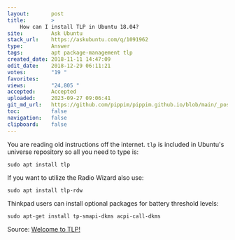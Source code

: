 ```yaml
---
layout:       post
title:        >
    How can I install TLP in Ubuntu 18.04?
site:         Ask Ubuntu
stack_url:    https://askubuntu.com/q/1091962
type:         Answer
tags:         apt package-management tlp
created_date: 2018-11-11 14:47:09
edit_date:    2018-12-29 06:11:21
votes:        "19 "
favorites:    
views:        "24,805 "
accepted:     Accepted
uploaded:     2023-09-27 09:06:41
git_md_url:   https://github.com/pippim/pippim.github.io/blob/main/_posts/2018/2018-11-11-How-can-I-install-TLP-in-Ubuntu-18.04_.md
toc:          false
navigation:   false
clipboard:    false
---
```


You are reading old instructions off the internet. `tlp` is included in Ubuntu's universe repository so all you need to type is:

``` 
sudo apt install tlp
```

If you want to utilize the Radio Wizard also use:

``` 
sudo apt install tlp-rdw
```

Thinkpad users can install optional packages for battery threshold levels:

``` 
sudo apt-get install tp-smapi-dkms acpi-call-dkms
```

Source: [Welcome to TLP!][1]


  [1]: https://linrunner.de/en/tlp/docs/tlp-linux-advanced-power-management.html
